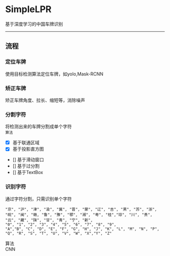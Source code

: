 # SimpleLPR
基于深度学习的中国车牌识别

---
## 流程
### 定位车牌
使用目标检测算法定位车牌，如yolo,Mask-RCNN

### 矫正车牌
矫正车牌角度、拉长、缩短等，消除噪声

### 分割字符
将检测出来的车牌分割成单个字符  
`算法`  
- [x] 基于联通区域
- [x] 基于投影直方图
- [] 基于滑动窗口
- [] 基于过分割
- [] 基于TextBox

### 识别字符
通过字符分割，只需识别单个字符
```
"京", "沪", "津", "渝", "冀", "晋", "蒙", "辽", "吉", "黑", "苏", "浙", "皖", "闽", "赣, "鲁", "豫", "鄂", "湘", "粤", "桂","琼", "川", "贵", "云", "藏", "陕", "甘", "青", "宁", "新",
"0", "1", "2", "3", "4", "5", "6", "7", "8", "9", 
"A","B", "C", "D", "E", "F", "G", "H", "J", "K", "L", "M", "N", "P", "Q", "R", "S", "T", "U", "V", "W", "X","Y", "Z"
```
算法  
CNN

